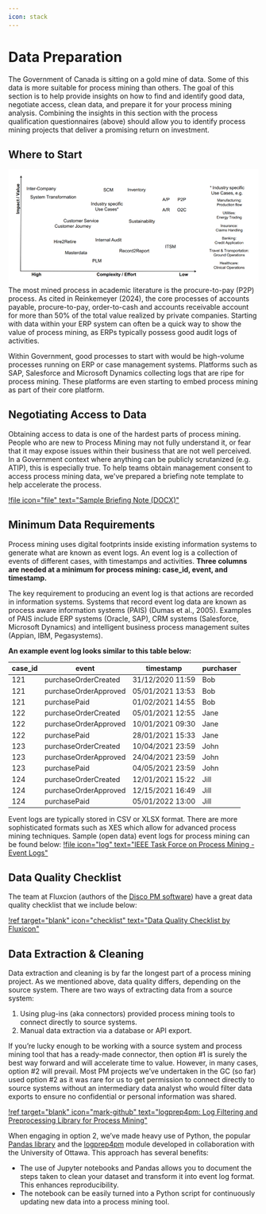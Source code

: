 ```yaml
---
icon: stack
---
```

# Data Preparation

The Government of Canada is sitting on a gold mine of data. Some of this data is more suitable for process mining than others. The goal of this section is to help provide insights on how to find and identify good data, negotiate access, clean data, and prepare it for your process mining analysis. Combining the insights in this section with the process qualification questionnaires (above) should allow you to identify process mining projects that deliver a promising return on investment.

## Where to Start
![](/framework/pmia-impact-value.png)
The most mined process in academic literature is the procure-to-pay (P2P) process. As cited in Reinkemeyer (2024), the core processes of accounts payable, procure-to-pay, order-to-cash and accounts receivable account for more than 50% of the total value realized by private companies. Starting with data within your ERP system can often be a quick way to show the value of process mining, as ERPs typically possess good audit logs of activities.

Within  Government, good processes to start with would be high-volume processes running on ERP or case management systems. Platforms such as SAP, Salesforce and Microsoft Dynamics collecting logs that are ripe for process mining. These platforms are even starting to embed process mining as part of their core platform.

## Negotiating Access to Data
Obtaining access to data is one of the hardest parts of process mining. People who are new to Process Mining may not fully understand it, or fear that it may expose issues within their business that are not well perceived. In a Government context where anything can be publicly scrutanized (e.g. ATIP), this is especially true. To help teams obtain management consent to access process mining data, we've prepared a briefing note template to help accelerate the process. 

[!file icon="file" text="Sample Briefing Note (DOCX)"](/framework/data-access-process-mining-briefing-note.docx)

## Minimum Data Requirements
Process mining uses digital footprints inside existing information systems to generate what are known as event logs. An event log is a collection of events of different cases, with timestamps and activities. **Three columns are needed at a minimum for process mining: case_id, event, and timestamp.**

The key requirement to producing an event log is that actions are recorded in information systems. Systems that record event log data are known as process aware information systems (PAIS) (Dumas et al., 2005). Examples of PAIS include ERP systems (Oracle, SAP), CRM systems (Salesforce, Microsoft Dynamics) and intelligent business process management suites (Appian, IBM, Pegasystems). 

**An example event log looks similar to this table below:**

| case_id 	| event           	    | timestamp  | purchaser | 
| --------- | --------------------- | ---------- | --------- | 
| 121     	| purchaseOrderCreated	| 31/12/2020 11:59   | Bob 	|
| 121     	| purchaseOrderApproved	| 05/01/2021 13:53   | Bob 	|
| 121     	| purchasePaid | 01/02/2021 14:55   | Bob 	|
| 122     	| purchaseOrderCreated	| 05/01/2021 12:55   | Jane 	|
| 122     	| purchaseOrderApproved	| 10/01/2021 09:30   | Jane 	|
| 122     	| purchasePaid | 28/01/2021 15:33   | Jane 	|
| 123     	| purchaseOrderCreated	| 10/04/2021 23:59   | John 	|
| 123     	| purchaseOrderApproved	| 24/04/2021 23:59   | John 	|
| 123     	| purchasePaid | 04/05/2021 23:59   | John 	|
| 124     	| purchaseOrderCreated	|  12/01/2021 15:22 | Jill 	|
| 124     	| purchaseOrderApproved	| 12/15/2021 16:49   | Jill 	|
| 124     	| purchasePaid | 05/01/2022 13:00   | Jill 	|

Event logs are typically stored in CSV or XLSX format. There are more sophisticated formats such as XES which allow for advanced process mining techniques. Sample (open data) event logs for process mining can be found below:
[!file icon="log" text="IEEE Task Force on Process Mining - Event Logs"](https://www.tf-pm.org/resources/logs)

## Data Quality Checklist
The team at Fluxcion (authors of the [Disco PM software](https://www.fluxicon.com/disco/)) have a great data quality checklist that we include below:

[!ref target="blank" icon="checklist" text="Data Quality Checklist by Fluxicon"](https://files.fluxicon.com/Templates/Data-Quality-Checklist.pdf)


## Data Extraction & Cleaning
Data extraction and cleaning is by far the longest part of a process mining project. As we mentioned above, data quality differs, depending on the source system. There are two ways of extracting data from a source system:
1.	Using plug-ins (aka connectors) provided process mining tools to connect directly to source systems.
2.	Manual data extraction via a database or API export.

If you’re lucky enough to be working with a source system and process mining tool that has a ready-made connector, then option #1 is surely the best way forward and will accelerate time to value. However, in many cases, option #2 will prevail. Most PM projects we’ve undertaken in the GC (so far) used option #2 as it was rare for us to get permission to connect directly to source systems without an intermediary data analyst who would filter data exports to ensure no confidential or personal information was shared. 

[!ref target="blank" icon="mark-github" text="logprep4pm: Log Filtering and Preprocessing Library for Process Mining"](https://github.com/ProcessMining-uOttawa/logprep4pm)

When engaging in option 2, we’ve made heavy use of Python, the popular [Pandas library](https://pandas.pydata.org/) and the [logprep4pm](https://github.com/ProcessMining-uOttawa/logprep4pm) module developed in collaboration with the University of Ottawa. This approach has several benefits: 
-	The use of Jupyter notebooks and Pandas allows you to document the steps taken to clean your dataset and transform it into event log format. This enhances reproducibility. 
-	The notebook can be easily turned into a Python script for continuously updating new data into a process mining tool.